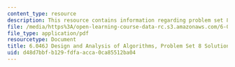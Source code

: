 ```yaml
---
content_type: resource
description: This resource contains information regarding problem set 8.
file: /media/https%3A/open-learning-course-data-rc.s3.amazonaws.com/6-046j-design-and-analysis-of-algorithms-spring-2012/d48d7bbfb129fdfaacca0ca85512ba04_MIT6_046JS12_ps8_sol.pdf
file_type: application/pdf
resourcetype: Document
title: 6.046J Design and Analysis of Algorithms, Problem Set 8 Solutions
uid: d48d7bbf-b129-fdfa-acca-0ca85512ba04
---
```

